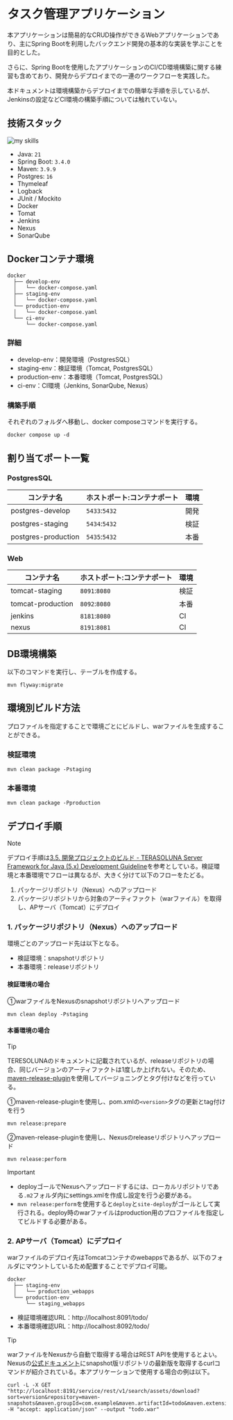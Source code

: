 # タスク管理アプリケーション
本アプリケーションは簡易的なCRUD操作ができるWebアプリケーションであり、主にSpring Bootを利用したバックエンド開発の基本的な実装を学ぶことを目的とした。

さらに、Spring Bootを使用したアプリケーションのCI/CD環境構築に関する練習も含めており、開発からデプロイまでの一連のワークフローを実践した。

本ドキュメントは環境構築からデプロイまでの簡単な手順を示しているが、Jenkinsの設定などCI環境の構築手順については触れていない。<br>

## 技術スタック
<img alt="my skills" src="https://skillicons.dev/icons?theme=light&perline=8&i=java,spring,idea,maven,jenkins,docker,postgres" />

- Java: `21`
- Spring Boot: `3.4.0`
- Maven: `3.9.9`
- Postgres: `16`
- Thymeleaf
- Logback
- JUnit / Mockito
- Docker
- Tomat
- Jenkins
- Nexus
- SonarQube

## Dockerコンテナ環境
```
docker
  ├── develop-env
  │   └── docker-compose.yaml
  ├── staging-env
  │   └── docker-compose.yaml
  └── production-env
  │   └── docker-compose.yaml
  └── ci-env
      └── docker-compose.yaml
```

### 詳細
- develop-env：開発環境（PostgresSQL）
- staging-env：検証環境（Tomcat, PostgresSQL）
- production-env：本番環境（Tomcat, PostgresSQL）
- ci-env：CI環境（Jenkins, SonarQube, Nexus）

### 構築手順
それぞれのフォルダへ移動し、docker composeコマンドを実行する。
```
docker compose up -d
```

## 割り当てポート一覧

### PostgresSQL
|コンテナ名|ホストポート:コンテナポート|環境| 
| ---------- | -------- | ---- | 
|postgres-develop|`5433`:`5432`|開発| 
|postgres-staging|`5434`:`5432`|検証| 
|postgres-production|`5435`:`5432`|本番| 

### Web
|コンテナ名|ホストポート:コンテナポート|環境| 
| ---------- | -------- | ---- | 
|tomcat-staging|`8091`:`8080`|検証| 
|tomcat-production|`8092`:`8080`|本番| 
|jenkins|`8181`:`8080`|CI| 
|nexus|`8191`:`8081`|CI| 
 
## DB環境構築
以下のコマンドを実行し、テーブルを作成する。

```
mvn flyway:migrate
```
 
## 環境別ビルド方法
プロファイルを指定することで環境ごとにビルドし、warファイルを生成することができる。

### 検証環境
```
mvn clean package -Pstaging
```

### 本番環境
```
mvn clean package -Pproduction
```

## デプロイ手順

> [!NOTE]
> デプロイ手順は[3.5. 開発プロジェクトのビルド - TERASOLUNA Server Framework for Java (5.x) Development Guideline](https://terasolunaorg.github.io/guideline/current/ja/ImplementationAtEachLayer/CreateProject.html#createwebapplicationprojectbuilddeploycontinueddeployment)を参考としている。検証環境と本番環境でフローは異なるが、大きく分けて以下のフローをたどる。
> 1. パッケージリポジトリ（Nexus）へのアップロード
> 2. パッケージリポジトリから対象のアーティファクト（warファイル）を取得し、APサーバ（Tomcat）にデプロイ

### 1. パッケージリポジトリ（Nexus）へのアップロード

環境ごとのアップロード先は以下となる。
- 検証環境：snapshotリポジトリ
- 本番環境：releaseリポジトリ

#### 検証環境の場合
①warファイルをNexusのsnapshotリポジトリへアップロード
```
mvn clean deploy -Pstaging
```

#### 本番環境の場合
> [!Tip]
> TERESOLUNAのドキュメントに記載されているが、releaseリポジトリの場合、同じバージョンのアーティファクトは1度しか上げれない。そのため、[maven-release-plugin](https://maven.apache.org/maven-release/maven-release-plugin/index.html)を使用してバージョニングとタグ付けなどを行っている。

①maven-release-pluginを使用し、pom.xmlの`<version>`タグの更新とtag付けを行う
```
mvn release:prepare
```

②maven-release-pluginを使用し、Nexusのreleaseリポジトリへアップロード
```
mvn release:perform
```

> [!IMPORTANT]
> - deployゴールでNexusへアップロードするには、ローカルリポジトリである`.m2`フォルダ内にsettings.xmlを作成し設定を行う必要がある。<br>
> - `mvn release:perform`を使用すると`deploy`と`site-deploy`がゴールとして実行される。deploy時のwarファイルはproduction用のプロファイルを指定してビルドする必要がある。


### 2. APサーバ（Tomcat）にデプロイ
warファイルのデプロイ先はTomcatコンテナのwebappsであるが、以下のフォルダにマウントしているため配置することでデプロイ可能。

```
docker
  ├── staging-env
  │   └── production_webapps
  └── production-env
      └── staging_webapps
```

- 検証環境確認URL：http://localhost:8091/todo/
- 本番環境確認URL：http://localhost:8092/todo/

> [!Tip]
> warファイルをNexusから自動で取得する場合はREST APIを使用するとよい。Nexusの[公式ドキュメント](https://help.sonatype.com/en/search-api.html#downloading-the-latest-version-of-an-asset)にsnapshot版リポジトリの最新版を取得するcurlコマンドが紹介されている。本アプリケーションで使用する場合の例は以下。
> ```
> curl -L -X GET "http://localhost:8191/service/rest/v1/search/assets/download?sort=version&repository=maven-snapshots&maven.groupId=com.example&maven.artifactId=todo&maven.extension=war" -H "accept: application/json" --output "todo.war"
> ```
